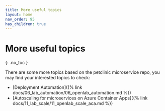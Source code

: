```yaml
---
title: More useful topics
layout: home
nav_order: 95
has_children: true
---
```


# More useful topics
{: .no_toc }

There are some more topics based on the petclinic microservice repo, you may find your interested topics to check:

* [Deployment Automation]({% link docs/06_lab_automation/06_openlab_automation.md %})
* [Autoscaling for microservices on Azure Container Apps]({% link docs/11_lab_scale/11_openlab_scale_aca.md %})
